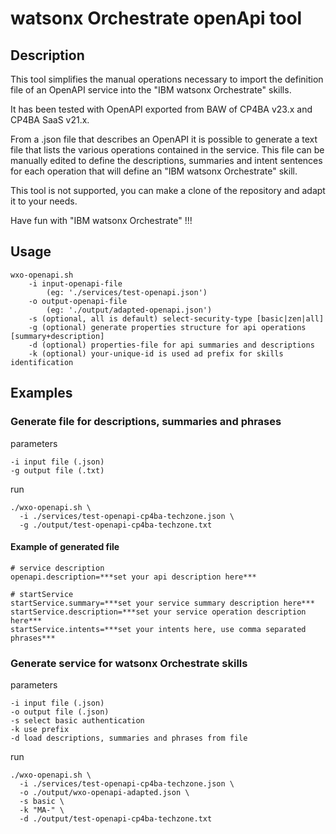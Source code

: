 # watsonx Orchestrate openApi tool

## Description

This tool simplifies the manual operations necessary to import the definition file of an OpenAPI service into the "IBM watsonx Orchestrate" skills.

It has been tested with OpenAPI exported from BAW of CP4BA v23.x and CP4BA SaaS v21.x.

From a .json file that describes an OpenAPI it is possible to generate a text file that lists the various operations contained in the service.
This file can be manually edited to define the descriptions, summaries and intent sentences for each operation that will define an "IBM watsonx Orchestrate" skill.

This tool is not supported, you can make a clone of the repository and adapt it to your needs.

Have fun with "IBM watsonx Orchestrate" !!!

## Usage

```
wxo-openapi.sh
    -i input-openapi-file
        (eg: './services/test-openapi.json')
    -o output-openapi-file
        (eg: './output/adapted-openapi.json')
    -s (optional, all is default) select-security-type [basic|zen|all]
    -g (optional) generate properties structure for api operations [summary+description]
    -d (optional) properties-file for api summaries and descriptions 
    -k (optional) your-unique-id is used ad prefix for skills identification
```

## Examples

### Generate file for descriptions, summaries and phrases
parameters
```
-i input file (.json)
-g output file (.txt)
```
run
```
./wxo-openapi.sh \
  -i ./services/test-openapi-cp4ba-techzone.json \
  -g ./output/test-openapi-cp4ba-techzone.txt
```
#### Example of generated file
```
# service description
openapi.description=***set your api description here***

# startService
startService.summary=***set your service summary description here***
startService.description=***set your service operation description here***
startService.intents=***set your intents here, use comma separated phrases*** 
```

### Generate service for watsonx Orchestrate skills 
parameters
```
-i input file (.json)
-o output file (.json)
-s select basic authentication
-k use prefix 
-d load descriptions, summaries and phrases from file
```
run
```
./wxo-openapi.sh \
  -i ./services/test-openapi-cp4ba-techzone.json \
  -o ./output/wxo-openapi-adapted.json \
  -s basic \
  -k "MA-" \
  -d ./output/test-openapi-cp4ba-techzone.txt
```

